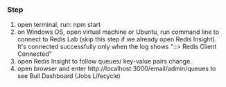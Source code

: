 ### Step

1. open terminal, run: npm start
2. on Windows OS, open virtual machine or Ubuntu, run command line to connect to Redis Lab (skip this step if we already open Redis Insight). It's connected successfully only when the log shows "::> Redis Client Connected"
3. open Redis Insight to follow queues/ key-value pairs change.
4. open browser and enter http://localhost:3000/email/admin/queues to see Bull Dashboard (Jobs Lifecycle)
